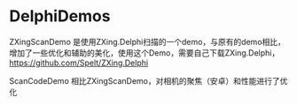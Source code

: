 # DelphiDemos 


ZXingScanDemo 是使用ZXing.Delphi扫描的一个demo，与原有的demo相比，增加了一些优化和辅助的美化，使用这个Demo，需要自己下载ZXing.Delphi，https://github.com/Spelt/ZXing.Delphi

ScanCodeDemo 相比ZXingScanDemo，对相机的聚焦（安卓）和性能进行了优化
